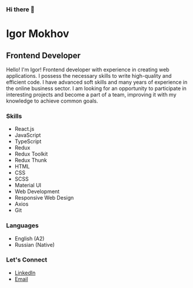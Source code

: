 ### Hi there 👋

# Igor Mokhov

## Frontend Developer

Hello! I'm Igor! Frontend developer with experience in creating web applications. I possess the necessary skills to write high-quality and efficient code. I have advanced soft skills and many years of experience in the online business sector. I am looking for an opportunity to participate in interesting projects and become a part of a team, improving it with my knowledge to achieve common goals.

### Skills

- React.js
- JavaScript
- TypeScript
- Redux
- Redux Toolkit
- Redux Thunk
- HTML
- CSS
- SCSS
- Material UI
- Web Development
- Responsive Web Design
- Axios
- Git

### Languages

- English (A2)
- Russian (Native)

### Let's Connect

- [LinkedIn](www.linkedin.com/in/igor-mokhov)
- [Email](mailto:igormokhovid@gmail.com)
